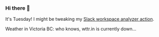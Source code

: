 ### Hi there :wave:

It's Tuesday! I might be tweaking my [Slack workspace analyzer action](https://github.com/bewuethr/slack-analyzer).

Weather in Victoria BC: who knows, wttr.in is currently down...
